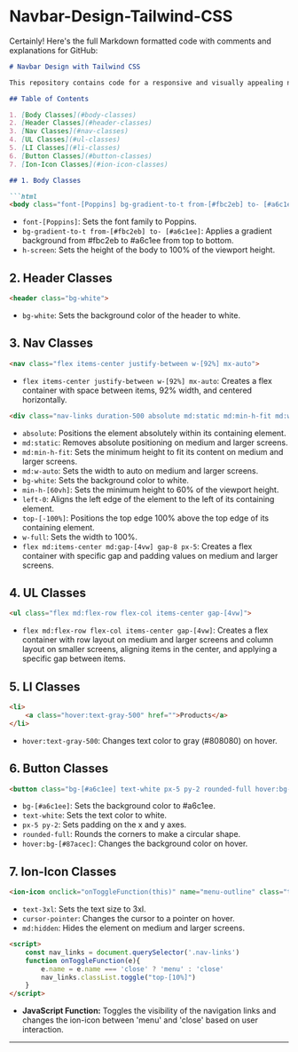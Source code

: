 # Navbar-Design-Tailwind-CSS
Certainly! Here's the full Markdown formatted code with comments and explanations for GitHub:

```markdown
# Navbar Design with Tailwind CSS

This repository contains code for a responsive and visually appealing navigation bar designed using Tailwind CSS.

## Table of Contents

1. [Body Classes](#body-classes)
2. [Header Classes](#header-classes)
3. [Nav Classes](#nav-classes)
4. [UL Classes](#ul-classes)
5. [LI Classes](#li-classes)
6. [Button Classes](#button-classes)
7. [Ion-Icon Classes](#ion-icon-classes)

## 1. Body Classes

```html
<body class="font-[Poppins] bg-gradient-to-t from-[#fbc2eb] to- [#a6c1ee] h-screen">
```

- `font-[Poppins]`: Sets the font family to Poppins.
- `bg-gradient-to-t from-[#fbc2eb] to- [#a6c1ee]`: Applies a gradient background from #fbc2eb to #a6c1ee from top to bottom.
- `h-screen`: Sets the height of the body to 100% of the viewport height.

## 2. Header Classes

```html
<header class="bg-white">
```

- `bg-white`: Sets the background color of the header to white.

## 3. Nav Classes

```html
<nav class="flex items-center justify-between w-[92%] mx-auto">
```

- `flex items-center justify-between w-[92%] mx-auto`: Creates a flex container with space between items, 92% width, and centered horizontally.

```html
<div class="nav-links duration-500 absolute md:static md:min-h-fit md:w-auto bg-white min-h-[60vh] left-0 top-[-100%] w-full flex md:items-center md:gap-[4vw] gap-8 px-5">
```

- `absolute`: Positions the element absolutely within its containing element.
- `md:static`: Removes absolute positioning on medium and larger screens.
- `md:min-h-fit`: Sets the minimum height to fit its content on medium and larger screens.
- `md:w-auto`: Sets the width to auto on medium and larger screens.
- `bg-white`: Sets the background color to white.
- `min-h-[60vh]`: Sets the minimum height to 60% of the viewport height.
- `left-0`: Aligns the left edge of the element to the left of its containing element.
- `top-[-100%]`: Positions the top edge 100% above the top edge of its containing element.
- `w-full`: Sets the width to 100%.
- `flex md:items-center md:gap-[4vw] gap-8 px-5`: Creates a flex container with specific gap and padding values on medium and larger screens.

## 4. UL Classes

```html
<ul class="flex md:flex-row flex-col items-center gap-[4vw]">
```

- `flex md:flex-row flex-col items-center gap-[4vw]`: Creates a flex container with row layout on medium and larger screens and column layout on smaller screens, aligning items in the center, and applying a specific gap between items.

## 5. LI Classes

```html
<li>
    <a class="hover:text-gray-500" href="">Products</a>
</li>
```

- `hover:text-gray-500`: Changes text color to gray (#808080) on hover.

## 6. Button Classes

```html
<button class="bg-[#a6c1ee] text-white px-5 py-2 rounded-full hover:bg-[#87acec]">Sign In</button>
```

- `bg-[#a6c1ee]`: Sets the background color to #a6c1ee.
- `text-white`: Sets the text color to white.
- `px-5 py-2`: Sets padding on the x and y axes.
- `rounded-full`: Rounds the corners to make a circular shape.
- `hover:bg-[#87acec]`: Changes the background color on hover.

## 7. Ion-Icon Classes

```html
<ion-icon onclick="onToggleFunction(this)" name="menu-outline" class="text-3xl cursor-pointer md:hidden"></ion-icon>
```

- `text-3xl`: Sets the text size to 3xl.
- `cursor-pointer`: Changes the cursor to a pointer on hover.
- `md:hidden`: Hides the element on medium and larger screens.

```html
<script>
    const nav_links = document.querySelector('.nav-links')
    function onToggleFunction(e){
        e.name = e.name === 'close' ? 'menu' : 'close'
        nav_links.classList.toggle("top-[10%]")
    }
</script>
```

- **JavaScript Function:** Toggles the visibility of the navigation links and changes the ion-icon between 'menu' and 'close' based on user interaction.

---
